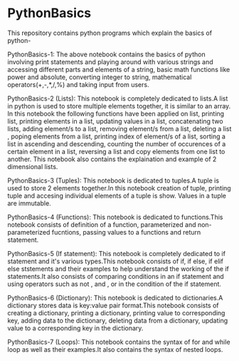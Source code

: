 # PythonBasics
This repository contains python programs which explain the basics of python-

PythonBasics-1:
The above notebook contains the basics of python involving print statements and playing around with various strings and accessing different parts and elements of a string, basic math functions like power and absolute, converting integer to string, mathematical operators(+,-,*,/,%) and taking input from users.

PythonBasics-2 (Lists):
This notebook is completely dedicated to lists.A list in python is used to store multiple elements together, it is similar to an array. In this notebook the following functions have been applied on list, printing list, printing elements in a list, updating values in a list, concatenating two lists, adding element/s to a list, removing element/s from a list, deleting a list , poping elements from a list, printing index of element/s of a list, sorting a list in ascending and descending, counting the number of occurences of a certain element in a list, reversing a list and copy elements from one list to another.
This notebook also contains the explaination and example of 2 dimensional lists.

PythonBasics-3 (Tuples):
This notebook is dedicated to tuples.A tuple is used to store 2 elements together.In this notebook creation of tuple, printing tuple and accesing individual elements of a tuple is show. Values in a tuple are immutable.

PythonBasics-4 (Functions):
This notebook is dedicated to functions.This notebook consists of definition of a function, parameterized and non-parameterized fucntions, passing values to a functions and return statement.

PythonBasics-5 (If statement):
This notebook is completely dedicated to if statement and it's various types.This notebook consists of if, if else, if elif else ststements and their examples to help understand the working of the if statements.It also consists of comparing conditions in an if statement and using operators such as not , and , or in the condition of the if statement.

PythonBasics-6 (Dictionary):
This notebook is dedicated to dictionaries.A dictionary stores data is key:value pair format.This notebook consists of creating a dictionary, printing a dictionary, printing value to corresponding key, adding data to the dictionary, deleting data from a dictionary, updating value to a corresponding key in the dictionary.

PythonBasics-7 (Loops):
This notebook contains the syntax of for and while loop as well as their examples.It also contains the syntax of nested loops.
